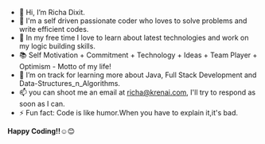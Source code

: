 - 👋 Hi, I’m Richa Dixit.
- 🔭 I'm a self driven passionate coder who loves to solve problems and write efficient codes.
- 📎 In my free time I love to learn about latest technologies and work on my logic building skills.
- 📚 Self Motivation + Commitment + Technology + Ideas + Team Player + Optimism - Motto of my life!
- 🌱 I’m on track for learning more about Java, Full Stack Development and Data-Structures_n_Algorithms. 
- 📫 you can shoot me an email at richa@krenai.com, I'll try to respond as soon as I can.
- ⚡ Fun fact: Code is like humor.When you have to explain it,it's bad.

**Happy Coding!!**☺😊
<!---- 👀 I’m interested in ...
- 🌱 I’m currently learning ...
- 💞️ I’m looking to collaborate on ...
- 📫 How to reach me ... --->
<!---
Richadxt08/Richadxt08 is a ✨ special ✨ repository because its `README.md` (this file) appears on your GitHub profile.
You can click the Preview link to take a look at your changes.
--->
